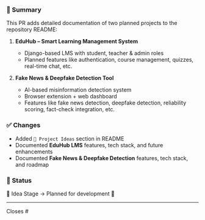 ### 📖 Summary
This PR adds detailed documentation of two planned projects to the repository README:

1. **EduHub – Smart Learning Management System**
   - Django-based LMS with student, teacher & admin roles
   - Planned features like authentication, course management, quizzes, real-time chat, etc.

2. **Fake News & Deepfake Detection Tool**
   - AI-based misinformation detection system
   - Browser extension + web dashboard
   - Features like fake news detection, deepfake detection, reliability scoring, fact-check integration, etc.

### ✅ Changes
- Added `🚀 Project Ideas` section in README
- Documented **EduHub LMS** features, tech stack, and future enhancements
- Documented **Fake News & Deepfake Detection** features, tech stack, and roadmap

### 🔗 Status
📌 Idea Stage → Planned for development 🚀

---

Closes #<issue-number>
